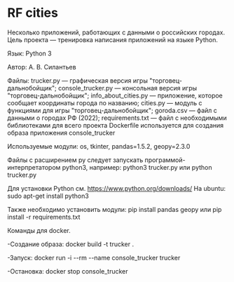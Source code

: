 # RF cities
Несколько приложений, работающих с данными о российских городах.
Цель проекта — тренировка написания приложений на языке Python.

Язык: Python 3

Автор: А. В. Силантьев

Файлы:
trucker.py — графическая версия игры "торговец-дальнобойщик";
console_trucker.py — консольная версия игры "торговец-дальнобойщик";
info_about_cities.py — приложение, которое сообщает координаты города по названию;
cities.py — модуль с функциями для игры "торговец-дальнобойщик";
goroda.csv — файл с данными о городах РФ (2022);
requirements.txt — файл с необходимыми библиотеками для всего проекта
Dockerfile используется для создания образа приложения console_trucker


Используемые модули:
os, tkinter, pandas=1.5.2, geopy=2.3.0

Файлы с расширением py следует запускать программой-интерпретатором python3, например:
python3 trucker.py
или
python trucker.py

Для установки Python см. https://www.python.org/downloads/
На ubuntu:
sudo apt-get install python3

Также необходимо установить модули:
pip install pandas geopy
или
pip install -r requirements.txt


Команды для docker.

-Создание образа:
docker build -t trucker .

-Запуск:
docker run -i --rm --name console_trucker trucker

-Остановка:
docker stop console_trucker
